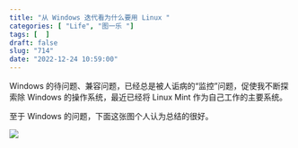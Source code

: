 ```yaml
---
title: "从 Windows 迭代看为什么要用 Linux "
categories: [ "Life", "图一乐 "]
tags: [  ]
draft: false
slug: "714"
date: "2022-12-24 10:59:00"
---
```


Windows 的待问题、兼容问题，已经总是被人诟病的“监控”问题，促使我不断探索除 Windows 的操作系统，最近已经将 Linux Mint 作为自己工作的主要系统。

至于 Windows 的问题，下面这张图个人认为总结的很好。

![](https://imagehost-cdn.frytea.com/images/2022/12/24/IMG_5099ee24b7b5c047f93f.png)